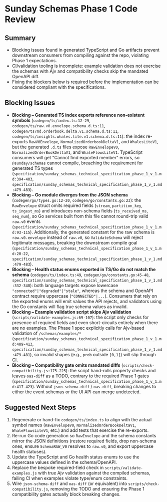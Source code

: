 # Sunday Schemas Phase 1 Code Review

## Summary
- Blocking issues found in generated TypeScript and Go artifacts prevent downstream consumers from compiling against the repo, violating Phase 1 expectations.
- CI/validation tooling is incomplete: example validation does not exercise the schemas with Ajv and compatibility checks skip the mandated OpenAPI diff.
- Fixing the blockers below is required before the implementation can be considered compliant with the specifications.

## Blocking Issues
- **Blocking – Generated TS index exports reference non-existent symbols** (`codegen/ts/index.ts:12-29`, `codegen/ts/raw.v0.envelope.schema.d.ts:11`, `codegen/ts/md.orderbook.delta.v1.schema.d.ts:11`, `codegen/ts/insights.whales.lite.v1.schema.d.ts:11`): the index re-exports `RawV0Envelope`, `NormalizedOrderbookDeltaV1`, and `WhalesLiteV1`, but the generated `.d.ts` files expose `RawEnvelopeV0`, `NormalizedOrderBookDeltaV1`, and `WhaleFlowsLiteV1`. TypeScript consumers will get "Cannot find exported member" errors, so `@sunday/schemas` cannot compile, breaching the requirement for generated TS types (`specification/sunday_schemas_technical_specification_phase_1_v_1.md:394-403`, `specification/sunday_schemas_technical_specification_phase_1_v_1.md:479-483`).
- **Blocking – Go module diverges from the JSON schema** (`codegen/go/types.go:12-20`, `codegen/go/constants.go:23`): the `RawEnvelope` struct omits required fields (`stream`, `partition_key`, `ts_ingest_ms`) and introduces non-schema fields (`ts_received_ms`, `seq_num`), so Go services built from this file cannot round-trip valid `raw.v0` events (`specification/sunday_schemas_technical_specification_phase_1_v_1.md:93-115`). Additionally, the generated constant for the raw schema is `raw.v0.envelope` instead of `raw.v0`, so `ValidateSchema` will reject legitimate messages, breaking the downstream compile goal (`specification/sunday_schemas_technical_specification_phase_1_v_1.md:20-22`, `specification/sunday_schemas_technical_specification_phase_1_v_1.md:479-483`).
- **Blocking – Health status enums exported in TS/Go do not match the schema** (`codegen/ts/index.ts:49`, `codegen/go/constants.go:45-48`, `specification/sunday_schemas_technical_specification_phase_1_v_1.md:332-348`): both language targets expose lowercase `"connected"|"degraded"|"stale"`, whereas the schema and OpenAPI contract require uppercase (`"CONNECTED"|...`). Consumers that rely on the exported enums will emit values the API rejects, and validators using the Go constants will flag true schema values as invalid.
- **Blocking – Example validation script skips Ajv validation** (`scripts/validate-examples.js:69-107`): the script only checks for presence of required fields and even short-circuits entirely when there are no examples. The Phase 1 spec explicitly calls for Ajv-based validation of `/schemas/examples/*` (`specification/sunday_schemas_technical_specification_phase_1_v_1.md:409-413`, `specification/sunday_schemas_technical_specification_phase_1_v_1.md:479-481`), so invalid shapes (e.g., `prob` outside `[0,1]`) will slip through CI.
- **Blocking – Compatibility gate omits mandated diffs** (`scripts/check-compatibility.js:175-225`): the script hand-rolls property checks and leaves `oas-diff` as a TODO, contrary to the required Phase 1 gates (`specification/sunday_schemas_technical_specification_phase_1_v_1.md:417-423`). Without `json-schema-diff` / `oas-diff`, breaking changes to either the event schemas or the UI API can merge undetected.

## Suggested Next Steps
1. Regenerate or hand-fix `codegen/ts/index.ts` to align with the actual symbol names (`RawEnvelopeV0`, `NormalizedOrderBookDeltaV1`, `WhaleFlowsLiteV1`, etc.) and add tests that exercise the re-exports.
2. Re-run Go code generation so `RawEnvelope` and the schema constants mirror the JSON definitions (restore required fields, drop non-schema ones, ensure `SchemaRAW_V0` resolves to `raw.v0`, and export uppercase health statuses).
3. Update the TypeScript and Go health status enums to use the uppercase values defined in the schema/OpenAPI.
4. Replace the bespoke required-field check in `scripts/validate-examples.js` with true Ajv validation against the compiled schemas, failing CI when examples violate type/enum constraints.
5. Wire `json-schema-diff` and `oas-diff` (or equivalent) into `scripts/check-compatibility.js`, removing the TODO and ensuring the Phase 1 compatibility gates actually block breaking changes.
